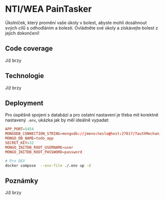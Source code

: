 # NTI/WEA PainTasker
Úkolníček, který promění vaše úkoly v bolest, abyste mohli dosáhnout svých cílů s odhodláním a bolestí. Ovládněte své úkoly a získávejte bolest z jejich dokončení!

## Code coverage
Již brzy

## Technologie
Již brzy

## Deployment

Pro úspěšně spojení s databází a pro ostatní nastavení je třeba mít korektně nastavený `.env`, ukázka jak by měl ideálně vypadat:
```conf
APP_PORT=5454
MONGODB_CONNECTION_STRING=mongodb://jmeno:heslo@host:27017/?authMechanism=DEFAULT
MONGO_DB_NAME=todo_app
SECRET_KEY=32
MONGO_INITDB_ROOT_USERNAME=user
MONGO_INITDB_ROOT_PASSWORD=password
```



```bash
# Pro DEV
docker compose  --env-file ./.env up -d


```

## Poznámky
Již brzy
